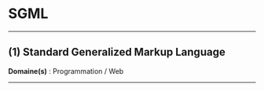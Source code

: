 # SGML

--------------------

## (1) Standard Generalized Markup Language

**Domaine(s)** : Programmation / Web

--------------------